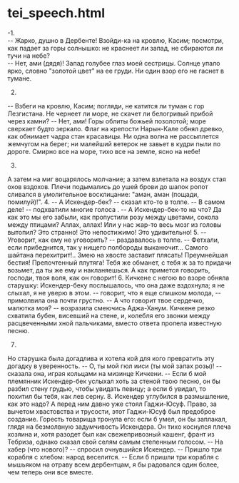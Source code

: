 # tei_speech.html
-1.  
<text>
<speech>
<said type="direct" aloud="true">
-- Жарко, душно в Дербенте! Взойди-ка на кровлю, Касим; посмотри, как падает за горы солнышко: не краснеет ли запад, не сбираются ли тучи на небе?
</said>
</speech>
<said type="direct" aloud="true">
<speech>  
       -- Нет, ами (дядя)! Запад голубее глаз моей сестрицы. Солнце упало ярко, словно "золотой цвет" на ее груди. Ни один взор его не гаснет в тумане.
	   </said>
	   </speech>
	   </text>

2.  
<text>
<speech>
<said type="direct" aloud="true">
-- Взбеги на кровлю, Касим; погляди, не катится ли туман с гор Лезгистана. Не чернеет ли море, не скачет ли белогривый прибой через камни?
</text>
</speech>
<speech>
<said type="direct" aloud="true">
       -- Нет, ами! Горы облиты божьей позолотой; море сверкает будто зеркало. Флаг на крепости Нарын-Кале обнял древко, как обнимает чадра стан красавицы. Ни одна волна не рассыплется жемчугом на берег; ни малейший ветерок не завьет в кудри пыли по дороге. Смирно все на море, тихо все на земле, ясно на небе!
	   </said>
	   </speech>
	   </text>

3. 
<text>
<author_comment><speech>
А затем на миг воцарялось молчание; а затем взлетала на воздух стая охов вздохов.<speech><author_comment> Плечи подымались до ушей<author_comment> брови до шапок ропот сливался в умолительное восклицание:<speech> "аман, аман (пощади, помилуй)!"</speech></author_comment>.
</speech>
</text>
4. 
<text>
<speech>
<said type="direct" aloud="true" >
-- А Искендер-бек? --<author_comment> <speech_verb>сказал</speech_verb> кто-то в толпе</author_comment>.
</said>
<said type="direct" aloud="true">
   -- В самом деле! --<author_comment><speech_verb> подхватили</speech_verb> многие голоса</author_comment>
   </said>
   <said type="direct" aloud="true">
   . -- А Искендер-бек-то на что? Да как это мы его забыли, как пропустили розу между цветами, сокола между птицами? Аллах, аллах! Или у нас жар-то весь мозг из головы вытопил? Это странно! Это непостижимо! Это удивительно!
</said>
</text>
</speech>
5. 
<text>
<speech>
<said type="direct" aloud="true">
-- Уговорит, как ему не уговорить? -- <author_comment> <speech_verb>раздавалось</speech_verb> в толпе</author_comment>. -- Фетхали, если прибеднится, так у нищего полбороды выканючит... Самого шайтана перехитрит!.. Змею на хвосте заставит плясать! Преумнейшая бестия! Препочтенный плутяга! Тебя же обманет, с тебя ж за то придачи возьмет, да ты же ему и накланяешься. А как примется говорить, господи, твоя воля, как он говорит!
</said>
</text>
</speech>
6. 
<text>
<speech>
<author_comment>Кичкене с негою во взоре обняла старушку</author_comment>: 
<author_comment>Искендер-беку послышалось, что она даже вздохнула; я не слыхал, я не уверю в этом.</author_comment>
<said type:"direct" aloud="true">
   -- <said type:"indirect" aloud:"false"Дядюшка Фетхали <speech_verb>говорит</speech_verb></said>, что я еще слишком молода, -- <speech_verb>примолвила</speech_verb> она почти грустно.
   </said>
   <said type:"direct" aloud:"true">
   -- А что говорит твое сердечко, малютка моя? -- <speech_verb>возразила</speech_verb> смеючись Аджа-Ханум.
   </said>
   <author_comment>Кичкене резко схватила бубен, висевший на стене, и, колебля его звонки между расцвеченными хной пальчиками, вместо ответа пропела известную песню</author_comment>.
   </text>
   </speech>

7.  
<text>
<speech>
<author_comment>Но старушка была догадлива и хотела кой для кого превратить эту догадку в уверенность.</author_comment>
<said type="direct" aloud="true">
   -- О, ты мой гюл ииси (ты мой запах розы)! -- <author_comment><speech_verb>сказала</speech_verb> она, играя кольцами на мизинце Кичкени</author_comment>. -- Если б мой племянник Искендер-бек услыхал хоть за стеной твою песню, он бы разбил стену грудью, чтобы увидать певицу; а если б увидал, то похитил бы тебя, как лев серну.
</said>
<text>
</speech>
8. 
<text>
<speech>
<author_comment>Искендер углубился в размышление, как это надо? А перед ним давно уже стоял Гаджи-Юсуф. Право, за вычетом хвастовства и трусости, этот Гаджи-Юсуф был предоброе создание. Горесть товарища тронула его: если б умел, он бы заплакал, глядя на безмолвную задумчивость Искендера. Он тихо коснулся плеча хозяина и, хотя разодет был как свежепривозный кашенг, франт из Тебриза, однако <speech_verb>сказал</speech_verb> свой селям самым степенным голосом</author_comment>.
<said type:"direct" aloud="true">  
  -- На хабер (что нового)? -- <author_comment><speech_verb>спросил</speech_verb> очнувшийся Искендер</author_comment>.
  </said>
  <said type="direct" aloud="true">
   -- Пришло три корабля с хлебом: народ веселится.
   </said>
   <said type="direct" aloud="true">
   -- Если б пришли три корабля с мышьяком на отраву всем дербентцам, я бы радовался один более, чем теперь они все вместе.
   </said>
   </speech>
   <text>
